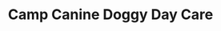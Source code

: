 ---
title: "Camp Canine Doggy Day Care"
url: /mukilteo/camp-canine-doggy-day-care/
shop: pet grooming
---